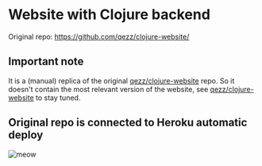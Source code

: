 # Website with Clojure backend #

Original repo: https://github.com/qezz/clojure-website/

## Important note ##

It is a (manual) replica of the original [qezz/clojure-website](https://github.com/qezz/clojure-website/)
repo. So it doesn't contain the most relevant version of the website,
see [qezz/clojure-website](https://github.com/qezz/clojure-website/tree/master) to stay tuned.

## Original repo is connected to Heroku automatic deploy ##

![meow](https://qezz.github.io/shared/clojure-website-heroku.png "Privet")

